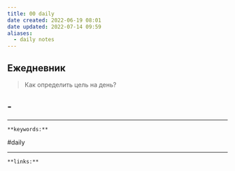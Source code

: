 ```yaml
---
title: 00 daily
date created: 2022-06-19 08:01
date updated: 2022-07-14 09:59
aliases:
  - daily notes
---
```


## Ежедневник

> Как определить цель на день?



## -

---

`**keywords:**`

#daily

---

`**links:**`

